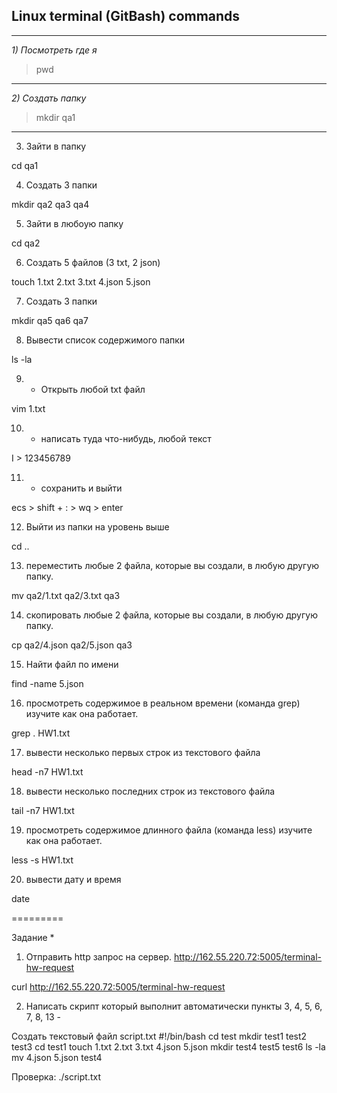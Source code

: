 ## Linux terminal (GitBash) commands
---
*1) Посмотреть где я*

 >pwd
---
*2) Создать папку* 

>mkdir qa1
---
3) Зайти в папку

cd qa1

4) Создать 3 папки

mkdir qa2 qa3 qa4

5) Зайти в любоую папку

cd qa2

6) Создать 5 файлов (3 txt, 2 json)

touch 1.txt 2.txt 3.txt 4.json 5.json

7) Создать 3 папки

mkdir qa5 qa6 qa7

8. Вывести список содержимого папки

ls -la

9) + Открыть любой txt файл

vim 1.txt

10) + написать туда что-нибудь, любой текст

I > 123456789

11) + сохранить и выйти

ecs > shift + : > wq > enter

12) Выйти из папки на уровень выше

cd ..

13) переместить любые 2 файла, которые вы создали, в любую другую папку.

mv qa2/1.txt qa2/3.txt qa3

14) скопировать любые 2 файла, которые вы создали, в любую другую папку.

cp qa2/4.json qa2/5.json qa3

15) Найти файл по имени

find -name 5.json

16) просмотреть содержимое в реальном времени (команда grep) изучите как она работает.

grep . HW1.txt

17) вывести несколько первых строк из текстового файла

head -n7 HW1.txt

18) вывести несколько последних строк из текстового файла

tail -n7 HW1.txt

19) просмотреть содержимое длинного файла (команда less) изучите как она работает.

less -s HW1.txt

20) вывести дату и время

date

=========

Задание *
1) Отправить http запрос на сервер.
http://162.55.220.72:5005/terminal-hw-request

curl http://162.55.220.72:5005/terminal-hw-request

2) Написать скрипт который выполнит автоматически пункты 3, 4, 5, 6, 7, 8, 13 -

Создать текстовый файл script.txt
#!/bin/bash
cd test
mkdir test1 test2 test3
cd test1
touch 1.txt 2.txt 3.txt 4.json 5.json
mkdir test4 test5 test6
ls -la
mv 4.json 5.json test4

Проверка: ./script.txt

